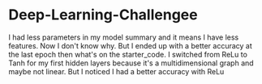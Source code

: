 # Deep-Learning-Challengee
I had less parameters in my model summary and it means I have less features. Now I  don't know why. But I ended up with a better accuracy at the last epoch then what's on the starter_code.
I switched from ReLu to Tanh for my first hidden layers because it's a multidimensional graph and maybe not linear. But I noticed I had a better accuracy with ReLu
